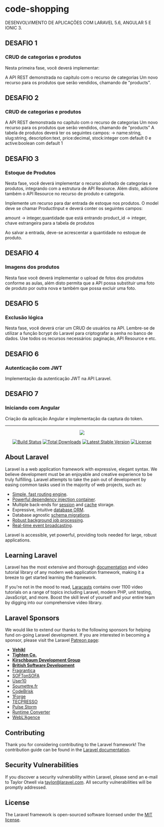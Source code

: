 # code-shopping #
DESENVOLVIMENTO DE APLICAÇÕES COM LARAVEL 5.6, ANGULAR 5 E IONIC 3.

## DESAFIO 1
### CRUD de categorias e produtos ###
Nesta primeira fase, você deverá implementar:

A API REST demonstrada no capítulo com o recurso de categorias
Um novo recurso para os produtos que serão vendidos, chamando de "products". 

## DESAFIO 2
### CRUD de categorias e produtos ###

A API REST demonstrada no capítulo com o recurso de categorias
Um novo recurso para os produtos que serão vendidos, chamando de "products"
A tabela de produtos deverá ter os seguintes campos:
  -> name:string, slug:string, description:text, price:decimal, stock:integer com default 0 e active:boolean com default 1
  
## DESAFIO 3
### Estoque de Produtos ###
Nesta fase, você deverá implementar o recurso alinhado de categorias e produtos, integrando com a estrutura de API Resource. Além disto, adicione também o API Resource no recurso de produto e categoria.

Implemente um recurso para dar entrada de estoque nos produtos. O model deve se chamar ProductInput e deverá conter os
seguintes campos:

amount -> integer,quantidade que está entrando
product_id -> integer, chave estrangeira para a tabela de produtos

Ao salvar a entrada, deve-se acrescentar a quantidade no estoque de produto.

## DESAFIO 4
### Imagens dos produtos
Nesta fase você deverá implementar o upload de fotos dos produtos conforme as aulas, além disto permita que a API possa substituir uma foto de produto por outra nova e também que possa excluir uma foto.

## DESAFIO 5
### Exclusão lógica

Nesta fase, você deverá criar um CRUD de usuários na API.
Lembre-se de utilizar a função bcrypt do Laravel para criptografar a senha no banco de dados.
Use todos os recursos necessários: paginação, API Resource e etc.

## DESAFIO 6
### Autenticação com JWT
Implementação da autenticação JWT na API Laravel. 

## DESAFIO 7
### Iniciando com Angular
Criação da aplicação Angular e implementação da captura do token.
_______________________________________________________
  
<p align="center"><img src="https://laravel.com/assets/img/components/logo-laravel.svg"></p>

<p align="center">
<a href="https://travis-ci.org/laravel/framework"><img src="https://travis-ci.org/laravel/framework.svg" alt="Build Status"></a>
<a href="https://packagist.org/packages/laravel/framework"><img src="https://poser.pugx.org/laravel/framework/d/total.svg" alt="Total Downloads"></a>
<a href="https://packagist.org/packages/laravel/framework"><img src="https://poser.pugx.org/laravel/framework/v/stable.svg" alt="Latest Stable Version"></a>
<a href="https://packagist.org/packages/laravel/framework"><img src="https://poser.pugx.org/laravel/framework/license.svg" alt="License"></a>
</p>

## About Laravel

Laravel is a web application framework with expressive, elegant syntax. We believe development must be an enjoyable and creative experience to be truly fulfilling. Laravel attempts to take the pain out of development by easing common tasks used in the majority of web projects, such as:

- [Simple, fast routing engine](https://laravel.com/docs/routing).
- [Powerful dependency injection container](https://laravel.com/docs/container).
- Multiple back-ends for [session](https://laravel.com/docs/session) and [cache](https://laravel.com/docs/cache) storage.
- Expressive, intuitive [database ORM](https://laravel.com/docs/eloquent).
- Database agnostic [schema migrations](https://laravel.com/docs/migrations).
- [Robust background job processing](https://laravel.com/docs/queues).
- [Real-time event broadcasting](https://laravel.com/docs/broadcasting).

Laravel is accessible, yet powerful, providing tools needed for large, robust applications.

## Learning Laravel

Laravel has the most extensive and thorough [documentation](https://laravel.com/docs) and video tutorial library of any modern web application framework, making it a breeze to get started learning the framework.

If you're not in the mood to read, [Laracasts](https://laracasts.com) contains over 1100 video tutorials on a range of topics including Laravel, modern PHP, unit testing, JavaScript, and more. Boost the skill level of yourself and your entire team by digging into our comprehensive video library.

## Laravel Sponsors

We would like to extend our thanks to the following sponsors for helping fund on-going Laravel development. If you are interested in becoming a sponsor, please visit the Laravel [Patreon page](https://patreon.com/taylorotwell):

- **[Vehikl](https://vehikl.com/)**
- **[Tighten Co.](https://tighten.co)**
- **[Kirschbaum Development Group](https://kirschbaumdevelopment.com)**
- **[British Software Development](https://www.britishsoftware.co)**
- [Fragrantica](https://www.fragrantica.com)
- [SOFTonSOFA](https://softonsofa.com/)
- [User10](https://user10.com)
- [Soumettre.fr](https://soumettre.fr/)
- [CodeBrisk](https://codebrisk.com)
- [1Forge](https://1forge.com)
- [TECPRESSO](https://tecpresso.co.jp/)
- [Pulse Storm](http://www.pulsestorm.net/)
- [Runtime Converter](http://runtimeconverter.com/)
- [WebL'Agence](https://weblagence.com/)

## Contributing

Thank you for considering contributing to the Laravel framework! The contribution guide can be found in the [Laravel documentation](https://laravel.com/docs/contributions).

## Security Vulnerabilities

If you discover a security vulnerability within Laravel, please send an e-mail to Taylor Otwell via [taylor@laravel.com](mailto:taylor@laravel.com). All security vulnerabilities will be promptly addressed.

## License

The Laravel framework is open-sourced software licensed under the [MIT license](https://opensource.org/licenses/MIT).
